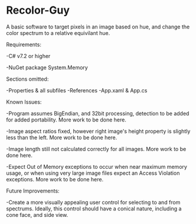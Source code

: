 # Recolor-Guy
A basic software to target pixels in an image based on hue, and change the color spectrum 
to a relative equivilant hue.

Requirements:

  -C# v7.2 or higher

  -NuGet package System.Memory

Sections omitted:

  -Properties & all subfiles
  -References
  -App.xaml & App.cs
  
Known Issues:

  -Program assumes BigEndian, and 32bit processing, detection to be added for added portability.
   More work to be done here.

 -Image aspect ratios fixed, however right image's height property is slightly less than the left.
  More work to be done here.
  
  -Image length still not calculated correctly for all images. More work to be done here.
  
  -Expect Out of Memory exceptions to occur when near maximum memory usage, or when using
  very large image files expect an Access Violation exceptions. More work to be done here.
  
Future Improvements:

  -Create a more visually appealing user control for selecting to and from spectrums.
  Ideally, this control should have a conical nature, including a cone face, and side
  view.
